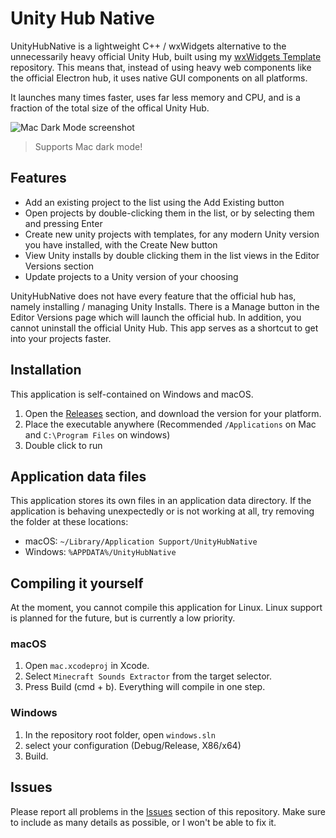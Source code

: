 # Unity Hub Native

UnityHubNative is a lightweight C++ / wxWidgets alternative to the unnecessarily heavy official Unity Hub, built using my [wxWidgets Template](https://github.com/ravbug/wxwidgetstemplate) repository. This means that, instead of using heavy web components like the official Electron hub, it uses native GUI components on all platforms.


It launches many times faster, uses far less memory and CPU, and is a fraction of the total size of the offical Unity Hub.

![Mac Dark Mode screenshot](https://i.imgur.com/pE1q5HV.png)
> Supports Mac dark mode!


## Features
- Add an existing project to the list using the Add Existing button
- Open projects by double-clicking them in the list, or by selecting them and pressing Enter
- Create new unity projects with templates, for any modern Unity version you have installed, with the Create New button
- View Unity installs by double clicking them in the list views in the Editor Versions section
- Update projects to a Unity version of your choosing

UnityHubNative does not have every feature that the official hub has, namely installing / managing Unity Installs. There is a Manage button in the Editor Versions page which will launch the official hub. In addition, you cannot uninstall the official Unity Hub. This app serves as a shortcut to get into your projects faster. 

## Installation
This application is self-contained on Windows and macOS.
1. Open the [Releases](https://github.com/Ravbug/UnityHubNative/releases) section, and download the version for your platform.
2. Place the executable anywhere (Recommended `/Applications` on Mac and `C:\Program Files` on windows)
3. Double click to run

## Application data files
This application stores its own files in an application data directory. If the application is behaving unexpectedly or is not working at all, try removing the folder at these locations:
- macOS: `~/Library/Application Support/UnityHubNative`
- Windows: `%APPDATA%/UnityHubNative`

## Compiling it yourself
At the moment, you cannot compile this application for Linux. Linux support is planned for the future, but is currently a low priority.
### macOS
1. Open `mac.xcodeproj` in Xcode.
2. Select `Minecraft Sounds Extractor` from the target selector.
3. Press Build (cmd + b). Everything will compile in one step. 
### Windows
1. In the repository root folder, open `windows.sln`
2. select your configuration (Debug/Release, X86/x64)
3. Build.

## Issues
Please report all problems in the [Issues](https://github.com/Ravbug/wxWidgetsTemplate/issues) section of this repository. 
Make sure to include as many details as possible, or I won't be able to fix it.
